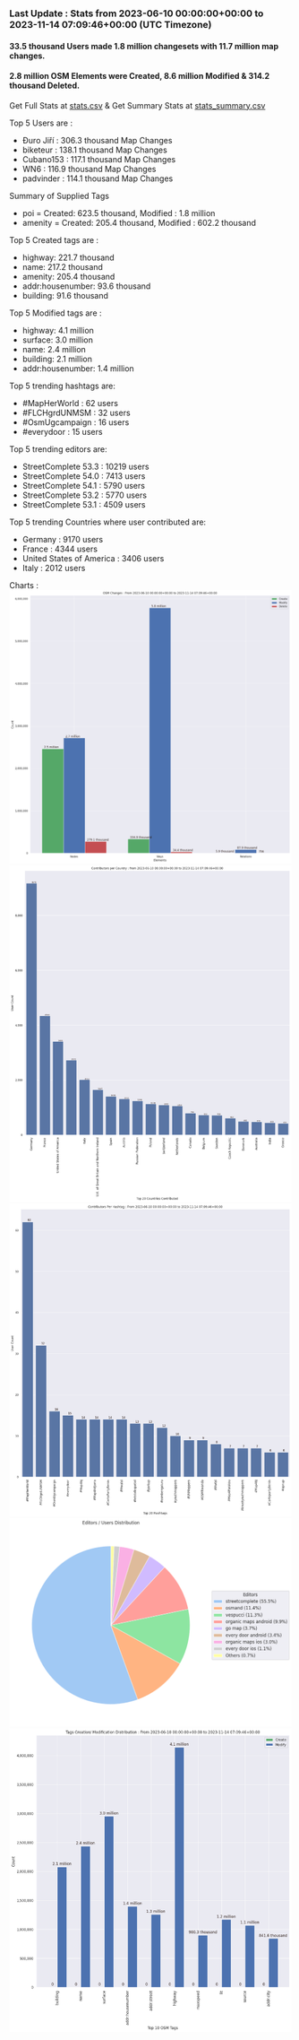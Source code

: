 ### Last Update : Stats from 2023-06-10 00:00:00+00:00 to 2023-11-14 07:09:46+00:00 (UTC Timezone)

#### 33.5 thousand Users made 1.8 million changesets with 11.7 million map changes.
#### 2.8 million OSM Elements were Created, 8.6 million Modified & 314.2 thousand Deleted.
Get Full Stats at [stats.csv](/stats/fieldmappers/Daily/stats.csv)
 & Get Summary Stats at [stats_summary.csv](/stats/fieldmappers/Daily/stats_summary.csv)

Top 5 Users are : 
- Đuro Jiří : 306.3 thousand Map Changes
- biketeur : 138.1 thousand Map Changes
- Cubano153 : 117.1 thousand Map Changes
- WN6 : 116.9 thousand Map Changes
- padvinder : 114.1 thousand Map Changes

Summary of Supplied Tags
- poi = Created: 623.5 thousand, Modified : 1.8 million
- amenity = Created: 205.4 thousand, Modified : 602.2 thousand


Top 5 Created tags are :
- highway: 221.7 thousand
- name: 217.2 thousand
- amenity: 205.4 thousand
- addr:housenumber: 93.6 thousand
- building: 91.6 thousand


Top 5 Modified tags are :
- highway: 4.1 million
- surface: 3.0 million
- name: 2.4 million
- building: 2.1 million
- addr:housenumber: 1.4 million


Top 5 trending hashtags are:
- #MapHerWorld : 62 users
- #FLCHgrdUNMSM : 32 users
- #OsmUgcampaign : 16 users
- #everydoor : 15 users


Top 5 trending editors are:
- StreetComplete 53.3 : 10219 users
- StreetComplete 54.0 : 7413 users
- StreetComplete 54.1 : 5790 users
- StreetComplete 53.2 : 5770 users
- StreetComplete 53.1 : 4509 users


Top 5 trending Countries where user contributed are:
- Germany : 9170 users
- France : 4344 users
- United States of America : 3406 users
- Italy : 2012 users


 Charts : 
![Alt text](./stats_osm_changes.png) 
![Alt text](./stats_users_per_country.png) 
![Alt text](./stats_users_per_hashtag.png) 
![Alt text](./stats_editors_pie_chart.png) 
![Alt text](./stats_tags.png) 

